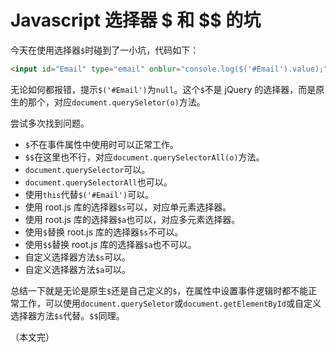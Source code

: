 
# Javascript 选择器 $ 和 $$ 的坑

今天在使用选择器`$`时碰到了一小坑，代码如下：

```html
<input id="Email" type="email" onblur="console.log($('#Email').value);" />
```

无论如何都报错，提示`$('#Email')`为`null`。这个`$`不是 jQuery 的选择器，而是原生的那个，对应`document.querySeletor(o)`方法。

尝试多次找到问题。

* `$`不在事件属性中使用时可以正常工作。
* `$$`在这里也不行，对应`document.querySelectorAll(o)`方法。
* `document.querySelector`可以。
* `document.querySelectorAll`也可以。
* 使用`this`代替`$('#Email')`可以。
* 使用 root.js 库的选择器`$s`可以，对应单元素选择器。
* 使用 root.js 库的选择器`$a`也可以，对应多元素选择器。
* 使用`$`替换 root.js 库的选择器`$s`不可以。
* 使用`$$`替换 root.js 库的选择器`$a`也不可以。
* 自定义选择器方法`$s`可以。
* 自定义选择器方法`$a`可以。

总结一下就是无论是原生`$`还是自己定义的`$`，在属性中设置事件逻辑时都不能正常工作，可以使用`document.querySeletor`或`document.getElementById`或自定义选择器方法`$s`代替。`$$`同理。

（本文完）